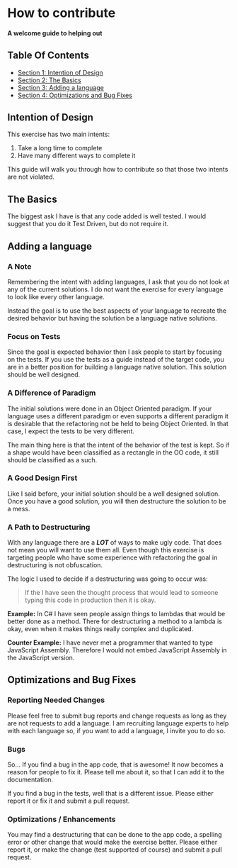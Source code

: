 
<!-- GENERATED DOCUMENT! DO NOT EDIT! -->
# How to contribute #
#### A welcome guide to helping out ####

## Table Of Contents ##

- [Section 1: Intention of Design](#user-content-intention-of-design)
- [Section 2: The Basics](#user-content-the-basics)
- [Section 3: Adding a language](#user-content-adding-a-language)
- [Section 4: Optimizations and Bug Fixes](#user-content-optimizations-and-bug-fixes)

## Intention of Design ##

This exercise has two main intents:

1. Take a long time to complete
2. Have many different ways to complete it

This guide will walk you through how to contribute so that those two intents are not violated.
    

## The Basics ##

The biggest ask I have is that any code added is well tested. I would suggest that you do it Test Driven, but do not require it.
    

## Adding a language ##

### A Note

Remembering the intent with adding languages, I ask that you do not look at any of the current solutions. I do not want the exercise for every language to look like every other language.

Instead the goal is to use the best aspects of your language to recreate the desired behavior but having the solution be a language native solutions.

### Focus on Tests

Since the goal is expected behavior then I ask people to start by focusing on the tests. If you use the tests as a guide instead of the target code, you are in a better position for building a language native solution. This solution should be well designed.

### A Difference of Paradigm

The initial solutions were done in an Object Oriented paradigm. If your language uses a different paradigm or even supports a different paradigm it is desirable that the refactoring not be held to being Object Oriented. In that case, I expect the tests to be very different.

The main thing here is that the intent of the behavior of the test is kept. So if a shape would have been classified as a rectangle in the OO code, it still should be classified as a such.

### A Good Design First

Like I said before, your initial solution should be a well designed solution. Once you have a good solution, you will then destructure the solution to be a mess.

### A Path to Destructuring

With any language there are a **_LOT_** of ways to make ugly code. That does not mean you will want to use them all. Even though this exercise is targeting people who have some experience with refactoring the goal in destructuring is not obfuscation.

The logic I used to decide if a destructuring was going to occur was:

> If the I have seen the thought process that would lead to someone typing this code in production then it is okay.

**Example:** In C# I have seen people assign things to lambdas that would be better done as a method. There for destructuring a method to a lambda is okay, even when it makes things really complex and duplicated.

**Counter Example:** I have never met a programmer that wanted to type JavaScript Assembly. Therefore I would not embed JavaScript Assembly in the JavaScript version.
    

## Optimizations and Bug Fixes ##

### Reporting Needed Changes

Please feel free to submit bug reports and change requests as long as they are not requests to add a language. I am recruiting language experts to help with each language so, if you want to add a language, I invite you to do so.

### Bugs

So... If you find a bug in the app code, that is awesome! It now becomes a reason for people to fix it. Please tell me about it, so that I can add it to the documentation.

If you find a bug in the tests, well that is a different issue. Please either report it or fix it and submit a pull request.

### Optimizations / Enhancements

You may find a destructuring that can be done to the app code, a spelling error or other change that would make the exercise better. Please either report it, or make the change (test supported of course) and submit a pull request.
    

<!-- GENERATED DOCUMENT! DO NOT EDIT! -->
    